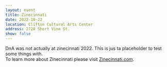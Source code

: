 ```yaml
---
layout: event
title: Zinecinnati
date: 2022-10-22
location: Clifton Cultural Arts Center
address: 2728 Short Vine St.
show: false
---
```


DnA was not actually at zinecinnati 2022. This is jus ta placeholder to test some things with.  
To learn more about Zinecinnati please visit [Zinecinnati.com](https://www.zinecinnati.com).
